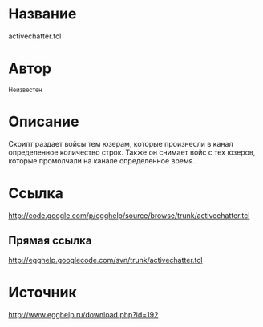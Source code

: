 # Название #
activechatter.tcl


# Автор #
<sup>Неизвестен</sup>


# Описание #
Скрипт раздает войсы тем юзерам, которые произнесли в канал определенное количество строк. Также он снимает войс с тех юзеров, которые промолчали на канале определенное время.


# Ссылка #
http://code.google.com/p/egghelp/source/browse/trunk/activechatter.tcl

## Прямая ссылка ##
http://egghelp.googlecode.com/svn/trunk/activechatter.tcl


# Источник #
http://www.egghelp.ru/download.php?id=192
